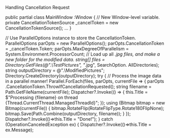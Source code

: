 Handling Cancellation Request

public partial class MainWindow :Window
{
// New Window-level variable.
private CancellationTokenSource _cancelToken = new CancellationTokenSource();
...
}

// Use ParallelOptions instance to store the CancellationToken.
ParallelOptions parOpts = new ParallelOptions();
parOpts.CancellationToken = _cancelToken.Token;
parOpts.MaxDegreeOfParallelism = System.Environment.ProcessorCount;
// Load up all *.jpg files, and make a new folder for the modified data.
string[] files = Directory.GetFiles(@".\TestPictures", "*.jpg", SearchOption.
AllDirectories);
string outputDirectory = @".\ModifiedPictures";
Directory.CreateDirectory(outputDirectory);
try
{
// Process the image data in a parallel manner!
Parallel.ForEach(files, parOpts, currentFile =>
{
parOpts
.CancellationToken.ThrowIfCancellationRequested();
string filename = Path.GetFileName(currentFile);
Dispatcher?.Invoke(() =>
{
this.Title =
$"Processing {filename} on thread {Thread.CurrentThread.ManagedThreadId}";
});
using (Bitmap bitmap = new Bitmap(currentFile))
{
bitmap.RotateFlip(RotateFlipType.Rotate180FlipNone);
bitmap.Save(Path.Combine(outputDirectory, filename));
}
});
Dispatcher?.Invoke(()=>this.Title = "Done!");
}
catch (OperationCanceledException ex)
{
Dispatcher?.Invoke(()=>this.Title = ex.Message);


